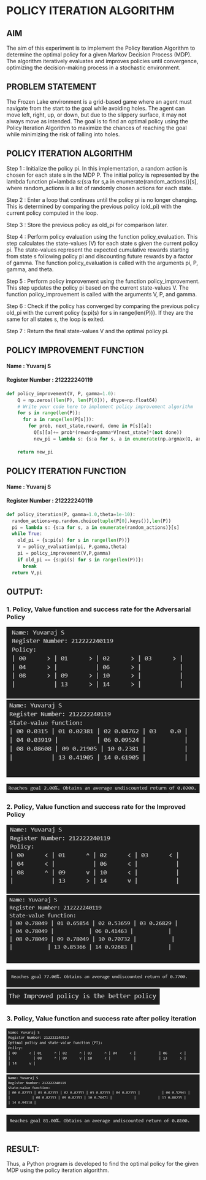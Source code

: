 # POLICY ITERATION ALGORITHM

## AIM
The aim of this experiment is to implement the Policy Iteration Algorithm to determine the optimal policy for a given Markov Decision Process (MDP). The algorithm iteratively evaluates and improves policies until convergence, optimizing the decision-making process in a stochastic environment.

## PROBLEM STATEMENT
The Frozen Lake environment is a grid-based game where an agent must navigate from the start to the goal while avoiding holes. The agent can move left, right, up, or down, but due to the slippery surface, it may not always move as intended. The goal is to find an optimal policy using the Policy Iteration Algorithm to maximize the chances of reaching the goal while minimizing the risk of falling into holes.

## POLICY ITERATION ALGORITHM

Step 1 : Initialize the policy pi. In this implementation, a random action is chosen for each state s in the MDP P. The initial policy is represented by the lambda function pi=lambda s:{s:a for s,a in enumerate(random_actions)}[s], where random_actions is a list of randomly chosen actions for each state.

Step 2 : Enter a loop that continues until the policy pi is no longer changing. This is determined by comparing the previous policy (old_pi) with the current policy computed in the loop.

Step 3 : Store the previous policy as old_pi for comparison later.

Step 4 : Perform policy evaluation using the function policy_evaluation. This step calculates the state-values (V) for each state s given the current policy pi. The state-values represent the expected cumulative rewards starting from state s following policy pi and discounting future rewards by a factor of gamma. The function policy_evaluation is called with the arguments pi, P, gamma, and theta.

Step 5 : Perform policy improvement using the function policy_improvement. This step updates the policy pi based on the current state-values V. The function policy_improvement is called with the arguments V, P, and gamma.

Step 6 : Check if the policy has converged by comparing the previous policy old_pi with the current policy {s:pi(s) for s in range(len(P))}. If they are the same for all states s, the loop is exited.

Step 7 : Return the final state-values V and the optimal policy pi.

## POLICY IMPROVEMENT FUNCTION
#### Name : Yuvaraj S
#### Register Number : 212222240119
```python
def policy_improvement(V, P, gamma=1.0):
    Q = np.zeros((len(P), len(P[0])), dtype=np.float64)
    # Write your code here to implement policy improvement algorithm
    for s in range(len(P)):
      for a in range(len(P[s])):
        for prob, next_state,reward, done in P[s][a]:
          Q[s][a]+= prob*(reward+gamma*V[next_state]*(not done))
          new_pi = lambda s: {s:a for s, a in enumerate(np.argmax(Q, axis=1))}[s]

    return new_pi
```
## POLICY ITERATION FUNCTION
#### Name : Yuvaraj S
#### Register Number : 212222240119
```python
def policy_iteration(P, gamma=1.0,theta=1e-10):
  random_actions=np.random.choice(tuple(P[0].keys()),len(P))
  pi = lambda s: {s:a for s, a in enumerate(random_actions)}[s]
  while True:
    old_pi = {s:pi(s) for s in range(len(P))}
    V = policy_evaluation(pi, P,gamma,theta)
    pi = policy_improvement(V,P,gamma)
    if old_pi == {s:pi(s) for s in range(len(P))}:
      break
  return V,pi
```

## OUTPUT:
### 1. Policy, Value function and success rate for the Adversarial Policy

![image](./Output/1.png)
![image](./Output/2.png)

![image](./Output/3.png)



### 2. Policy, Value function and success rate for the Improved Policy

![image](./Output/4.png)
![image](./Output/5.png)

![image](./Output/6.png)
![image](./Output/7.png)



### 3. Policy, Value function and success rate after policy iteration
![image](./Output/8.png)
![image](./Output/9.png)

![image](./Output/10.png)




## RESULT:

Thus, a Python program is developed to find the optimal policy for the given MDP using the policy iteration algorithm.
